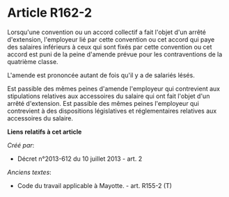 # Article R162-2

Lorsqu'une convention ou un accord collectif a fait l'objet d'un arrêté d'extension, l'employeur lié par cette convention ou
cet accord qui paye des salaires inférieurs à ceux qui sont fixés par cette convention ou cet accord est puni de la peine
d'amende prévue pour les contraventions de la quatrième classe.

L'amende est prononcée autant de fois qu'il y a de salariés lésés.

Est passible des mêmes peines d'amende l'employeur qui contrevient aux stipulations relatives aux accessoires du salaire qui
ont fait l'objet d'un arrêté d'extension. Est passible des mêmes peines l'employeur qui contrevient à des dispositions
législatives et réglementaires relatives aux accessoires du salaire.

**Liens relatifs à cet article**

_Créé par_:

  - Décret n°2013-612 du 10 juillet 2013 - art. 2

_Anciens textes_:

  - Code du travail applicable à Mayotte. - art. R155-2 (T)
